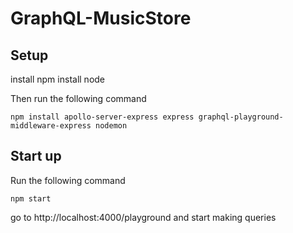 # GraphQL-MusicStore

## Setup
install npm 
install node 

Then run the following command
```
npm install apollo-server-express express graphql-playground-middleware-express nodemon
```

## Start up
Run the following command 
```
npm start
```

go to http://localhost:4000/playground and start making queries
